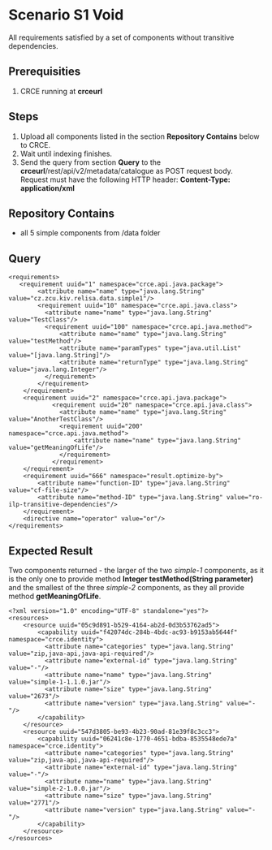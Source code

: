 # Scenario S1 Void

All requirements satisfied by a set of components without transitive dependencies.

## Prerequisities

1. CRCE running at **crceurl**

## Steps

1. Upload all components listed in the section **Repository Contains** below to CRCE.
1. Wait until indexing finishes.
1. Send the query from section **Query** to the **crceurl**/rest/api/v2/metadata/catalogue as POST request body.  
   Request must have the following HTTP header: **Content-Type: application/xml** 

## Repository Contains

* all 5 simple components from /data folder

## Query

```
<requirements>
   <requirement uuid="1" namespace="crce.api.java.package">
        <attribute name="name" type="java.lang.String" value="cz.zcu.kiv.relisa.data.simple1"/>
        <requirement uuid="10" namespace="crce.api.java.class">
          <attribute name="name" type="java.lang.String" value="TestClass"/>
          <requirement uuid="100" namespace="crce.api.java.method">
              <attribute name="name" type="java.lang.String" value="testMethod"/>
              <attribute name="paramTypes" type="java.util.List" value="[java.lang.String]"/>
              <attribute name="returnType" type="java.lang.String" value="java.lang.Integer"/>
          </requirement>          
        </requirement>     
    </requirement>
    <requirement uuid="2" namespace="crce.api.java.package">
            <requirement uuid="20" namespace="crce.api.java.class">
              <attribute name="name" type="java.lang.String" value="AnotherTestClass"/>
              <requirement uuid="200" namespace="crce.api.java.method">
                  <attribute name="name" type="java.lang.String" value="getMeaningOfLife"/>
              </requirement>
            </requirement>        
    </requirement>
    <requirement uuid="666" namespace="result.optimize-by">
        <attribute name="function-ID" type="java.lang.String" value="cf-file-size"/>
        <attribute name="method-ID" type="java.lang.String" value="ro-ilp-transitive-dependencies"/>
    </requirement>
    <directive name="operator" value="or"/>
</requirements>
```

## Expected Result

Two components returned - the larger of the two *simple-1* components, as it is the only one to provide method
**Integer testMethod(String parameter)** and the smallest of the three *simple-2* components, as they all
provide method **getMeaningOfLife**.

```
<?xml version="1.0" encoding="UTF-8" standalone="yes"?>
<resources>
    <resource uuid="05c9d891-b529-4164-ab2d-0d3b53762ad5">
        <capability uuid="f42074dc-284b-4bdc-ac93-b9153ab5644f" namespace="crce.identity">
          <attribute name="categories" type="java.lang.String" value="zip,java-api,java-api-required"/>
          <attribute name="external-id" type="java.lang.String" value="-"/>
          <attribute name="name" type="java.lang.String" value="simple-1-1.1.0.jar"/>
          <attribute name="size" type="java.lang.String" value="2673"/>
          <attribute name="version" type="java.lang.String" value="-"/>
        </capability>
    </resource>
    <resource uuid="547d3805-be93-4b23-90ad-81e39f8c3cc3">
        <capability uuid="06241c8e-1770-4651-bdba-8535548ede7a" namespace="crce.identity">
          <attribute name="categories" type="java.lang.String" value="zip,java-api,java-api-required"/>
          <attribute name="external-id" type="java.lang.String" value="-"/>
          <attribute name="name" type="java.lang.String" value="simple-2-1.0.0.jar"/>
          <attribute name="size" type="java.lang.String" value="2771"/>
          <attribute name="version" type="java.lang.String" value="-"/>
        </capability>
    </resource>
</resources>
```